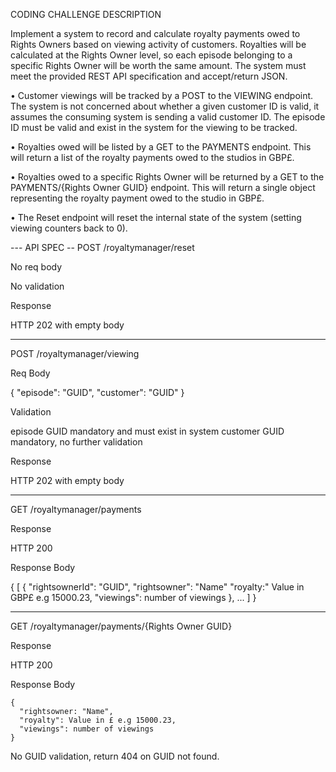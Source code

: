 CODING CHALLENGE DESCRIPTION

Implement a system to record and calculate royalty payments owed to Rights Owners based on viewing activity of customers. Royalties will be calculated at the Rights Owner level, 
so each episode belonging to a specific Rights Owner will be worth the same amount. The system must meet the provided REST API specification and accept/return JSON.

• Customer viewings will be tracked by a POST to the VIEWING endpoint. 
The system is not concerned about whether a given customer ID is valid, it assumes the consuming system is sending a valid customer ID. The episode ID must be valid and exist in the system for the viewing to be tracked.

• Royalties owed will be listed by a GET to the PAYMENTS endpoint. 
This will return a list of the royalty payments owed to the studios in GBP£.

• Royalties owed to a specific Rights Owner will be returned by a GET to the PAYMENTS/{Rights Owner GUID} endpoint. 
This will return a single object representing the royalty payment owed to the studio in GBP£.

• The Reset endpoint will reset the internal state of the system (setting viewing counters back to 0).

--- API SPEC --
POST /royaltymanager/reset

No req body

No validation

Response

HTTP 202 with empty body

----

POST /royaltymanager/viewing

Req Body

{ 
  "episode": "GUID",
  "customer": "GUID"
}
  
Validation
  
  episode GUID mandatory and must exist in system
  customer GUID mandatory, no further validation
  
Response

HTTP 202 with empty body

----

GET /royaltymanager/payments

Response

HTTP 200

Response Body

{ [
	{
	  "rightsownerId": "GUID",
	  "rightsowner": "Name"
	  "royalty:" Value in GBP£ e.g 15000.23,
	  "viewings": number of viewings
	},
	...
] }

----

GET /royaltymanager/payments/{Rights Owner GUID}

Response

HTTP 200

Response Body

	{
	  "rightsowner: "Name",
	  "royalty": Value in £ e.g 15000.23,
	  "viewings": number of viewings
	}
	
No GUID validation, return 404 on GUID not found.